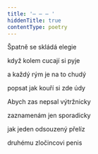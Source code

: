```yaml
---
title: '– – – '
hiddenTitle: true
contentType: poetry
---
```


Špatně se skládá elegie

když kolem cucají si pyje

a každý rým je na to chudý

popsat jak kouří si zde údy

Abych zas nepsal výtržnicky

zaznamenám jen sporadicky

jak jeden odsouzený přelíz

druhému zločincovi penis
